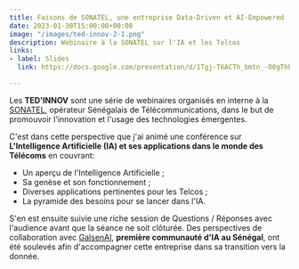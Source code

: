 ```yaml
---
title: Faisons de SONATEL, une entreprise Data-Driven et AI-Empowered
date: 2023-01-30T15:00:00+00:00
image: "/images/ted-innov-2-1.png"
description: Webinaire à la SONATEL sur l'IA et les Telcos
links:
- label: Slides
  link: https://docs.google.com/presentation/d/1Tgj-T6ACTh_bmtn_-O0gThEc_41FeQEU_SO_BPa0tn4

---
```

Les **TED'INNOV** sont une série de webinaires organisés en interne à la [SONATEL](https://sonatel.sn/ "SONATEL"), opérateur Sénégalais de Télécommunications, dans le but  de promouvoir l'innovation et l'usage des technologies émergentes.

C'est dans cette perspective que j'ai animé une conférence sur **L'Intelligence Artificielle (IA) et ses applications dans le monde des Télécoms** en couvrant:

* Un aperçu de l'Intelligence Artificielle ;
* Sa genèse et son fonctionnement ;
* Diverses applications pertinentes pour les Telcos ;
* La pyramide des besoins pour se lancer dans l'IA.

S'en est ensuite suivie une riche session de Questions / Réponses avec l'audience avant que la séance ne soit clôturée. Des perspectives de collaboration avec [GalsenAI](https://galsen.ai/ "GalsenAI"), **première communauté d'IA au Sénégal**, ont été soulevés afin d'accompagner cette entreprise dans sa transition vers la donnée.